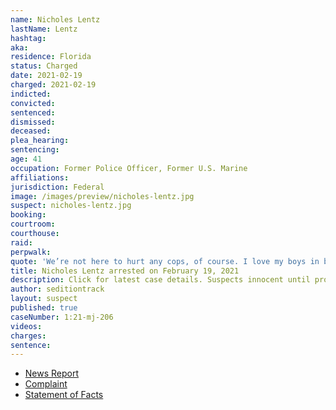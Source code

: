 ```yaml
---
name: Nicholes Lentz
lastName: Lentz
hashtag:
aka:
residence: Florida
status: Charged
date: 2021-02-19
charged: 2021-02-19
indicted:
convicted: 
sentenced: 
dismissed: 
deceased:
plea_hearing:
sentencing:
age: 41
occupation: Former Police Officer, Former U.S. Marine
affiliations:
jurisdiction: Federal
image: /images/preview/nicholes-lentz.jpg
suspect: nicholes-lentz.jpg
booking:
courtroom:
courthouse:
raid:
perpwalk:
quote: 'We’re not here to hurt any cops, of course. I love my boys in blue, but this is overwhelming for them. There’s no way they can hold us back'
title: Nicholes Lentz arrested on February 19, 2021
description: Click for latest case details. Suspects innocent until proven guilty.
author: seditiontrack
layout: suspect
published: true
caseNumber: 1:21-mj-206
videos:
charges:
sentence:
---
```

- [News Report](https://www.miamiherald.com/article249418810.html)
- [Complaint](https://extremism.gwu.edu/sites/g/files/zaxdzs2191/f/Nicholes%20Lentz%20Criminal%20Complaint.pdf)
- [Statement of Facts](https://www.justice.gov/usao-dc/case-multi-defendant/file/1386241/download)
